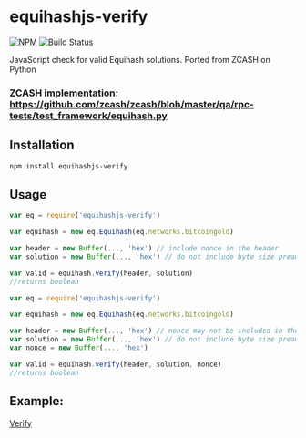 # equihashjs-verify
[![NPM](https://img.shields.io/npm/v/equihashjs-verify.svg)](https://www.npmjs.com/package/equihashjs-verify)
[![Build Status](https://travis-ci.org/Vutov/equihashjs-verify.svg?branch=master)](https://travis-ci.org/Vutov/equihashjs-verify)

JavaScript check for valid Equihash solutions. Ported from ZCASH on Python
### ZCASH implementation: https://github.com/zcash/zcash/blob/master/qa/rpc-tests/test_framework/equihash.py

## Installation
``` bash
npm install equihashjs-verify
```

## Usage
````javascript
var eq = require('equihashjs-verify')

var equihash = new eq.Equihash(eq.networks.bitcoingold)

var header = new Buffer(..., 'hex') // include nonce in the header
var solution = new Buffer(..., 'hex') // do not include byte size preamble "fd4005"

var valid = equihash.verify(header, solution)
//returns boolean
````

````javascript
var eq = require('equihashjs-verify')

var equihash = new eq.Equihash(eq.networks.bitcoingold)

var header = new Buffer(..., 'hex') // nonce may not be included in the header
var solution = new Buffer(..., 'hex') // do not include byte size preamble "fd4005"
var nonce = new Buffer(..., 'hex')

var valid = equihash.verify(header, solution, nonce)
//returns boolean
````

## Example:
[Verify](https://github.com/Vutov/equihashjs-verify/blob/master/test/equihash.test.js#L16)
